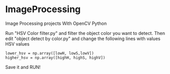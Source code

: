 # ImageProcessing
Image Processing projects With OpenCV Python 


Run "HSV Color filter.py" and filter the object color you want to detect.
Then edit "object detect by color.py" and change the following lines with values HSV values

    lower_hsv = np.array([lowH, lowS,lowV])
    higher_hsv = np.array([highH, highS, highV])

Save it and RUN!